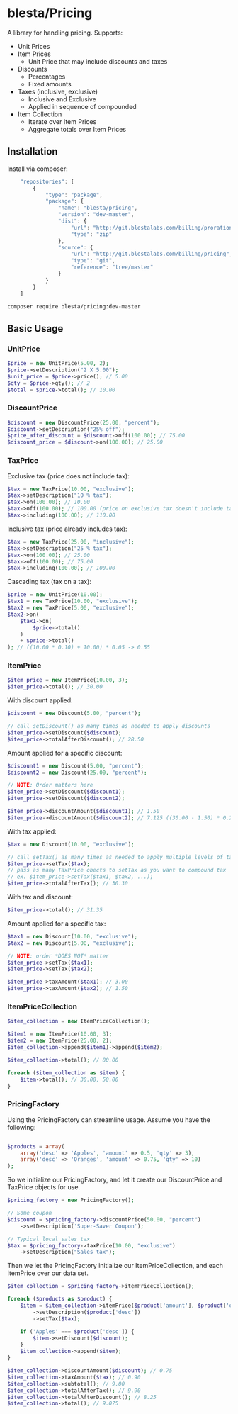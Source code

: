 # blesta/Pricing

A library for handling pricing. Supports:

- Unit Prices
- Item Prices
    - Unit Price that may include discounts and taxes
- Discounts
    - Percentages
    - Fixed amounts
- Taxes (inclusive, exclusive)
    - Inclusive and Exclusive
    - Applied in sequence of compounded
- Item Collection
    - Iterate over Item Prices
    - Aggregate totals over Item Prices

## Installation

Install via composer:

```js
    "repositories": [
        {
            "type": "package",
            "package": {
                "name": "blesta/pricing",
                "version": "dev-master",
                "dist": {
                    "url": "http://git.blestalabs.com/billing/proration/pricing/archive.zip",
                    "type": "zip"
                },
                "source": {
                    "url": "http://git.blestalabs.com/billing/pricing",
                    "type": "git",
                    "reference": "tree/master"
                }
            }
        }
    ]
```
```sh
composer require blesta/pricing:dev-master
```

## Basic Usage

### UnitPrice

```php
$price = new UnitPrice(5.00, 2);
$price->setDescription("2 X 5.00");
$unit_price = $price->price(); // 5.00
$qty = $price->qty(); // 2
$total = $price->total(); // 10.00
```

### DiscountPrice

```php
$discount = new DiscountPrice(25.00, "percent");
$discount->setDescription("25% off");
$price_after_discount = $discount->off(100.00); // 75.00
$discount_price = $discount->on(100.00); // 25.00
```

### TaxPrice

Exclusive tax (price does not include tax):

```php
$tax = new TaxPrice(10.00, "exclusive");
$tax->setDescription("10 % tax");
$tax->on(100.00); // 10.00
$tax->off(100.00); // 100.00 (price on exclusive tax doesn't include tax, so nothing to take off)
$tax->including(100.00); // 110.00
```

Inclusive tax (price already includes tax):

```php
$tax = new TaxPrice(25.00, "inclusive");
$tax->setDescription("25 % tax");
$tax->on(100.00); // 25.00
$tax->off(100.00); // 75.00
$tax->including(100.00); // 100.00
```

Cascading tax (tax on a tax):

```php
$price = new UnitPrice(10.00);
$tax1 = new TaxPrice(10.00, "exclusive");
$tax2 = new TaxPrice(5.00, "exclusive");
$tax2->on(
    $tax1->on(
        $price->total()
    )
    + $price->total()
); // ((10.00 * 0.10) + 10.00) * 0.05 -> 0.55
```

### ItemPrice

```php
$item_price = new ItemPrice(10.00, 3);
$item_price->total(); // 30.00
```

With discount applied:

```php
$discount = new Discount(5.00, "percent");

// call setDiscount() as many times as needed to apply discounts
$item_price->setDiscount($discount);
$item_price->totalAfterDiscount(); // 28.50
```

Amount applied for a specific discount:

```php
$discount1 = new Discount(5.00, "percent");
$discount2 = new Discount(25.00, "percent");

// NOTE: Order matters here
$item_price->setDiscount($discount1);
$item_price->setDiscount($discount2);

$item_price->discountAmount($discount1); // 1.50
$item_price->discountAmount($discount2); // 7.125 ((30.00 - 1.50) * 0.25)
```

With tax applied:

```php
$tax = new Discount(10.00, "exclusive");

// call setTax() as many times as needed to apply multiple levels of taxes
$item_price->setTax($tax);
// pass as many TaxPrice obects to setTax as you want to compound tax
// ex. $item_price->setTax($tax1, $tax2, ...);
$item_price->totalAfterTax(); // 30.30
```

With tax and discount:

```php
$item_price->total(); // 31.35
```

Amount applied for a specific tax:

```php
$tax1 = new Discount(10.00, "exclusive");
$tax2 = new Discount(5.00, "exclusive");

// NOTE: order *DOES NOT* matter
$item_price->setTax($tax1);
$item_price->setTax($tax2);

$item_price->taxAmount($tax1); // 3.00
$item_price->taxAmount($tax2); // 1.50
```

### ItemPriceCollection

```php
$item_collection = new ItemPriceCollection();

$item1 = new ItemPrice(10.00, 3);
$item2 = new ItemPrice(25.00, 2);
$item_collection->append($item1)->append($item2);

$item_collection->total(); // 80.00

foreach ($item_collection as $item) {
    $item->total(); // 30.00, 50.00
}
```

### PricingFactory

Using the PricingFactory can streamline usage. Assume you have the following:

```php

$products = array(
    array('desc' => 'Apples', 'amount' => 0.5, 'qty' => 3),
    array('desc' => 'Oranges', 'amount' => 0.75, 'qty' => 10)
);
```

So we initialize our PricingFactory, and let it create our DiscountPrice and TaxPrice objects for use.

```php
$pricing_factory = new PricingFactory();

// Some coupon
$discount = $pricing_factory->discountPrice(50.00, "percent")
    ->setDescription('Super-Saver Coupon');

// Typical local sales tax
$tax = $pricing_factory->taxPrice(10.00, "exclusive")
    ->setDescription("Sales tax");
```

Then we let the PricingFactory initialize our ItemPriceCollection, and each ItemPrice over our data set.

```php
$item_collection = $pricing_factory->itemPriceCollection();

foreach ($products as $product) {
    $item = $item_collection->itemPrice($product['amount'], $product['qty'])
        ->setDescription($product['desc'])
        ->setTax($tax);

    if ('Apples' === $product['desc']) {
        $item->setDiscount($discount);
    }
    $item_collection->append($item);
}

$item_collection->discountAmount($discount); // 0.75
$item_collection->taxAmount($tax); // 0.90
$item_collection->subtotal(); // 9.00
$item_collection->totalAfterTax(); // 9.90
$item_collection->totalAfterDiscount(); // 8.25
$item_collection->total(); // 9.075
```

